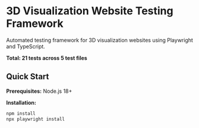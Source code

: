 # 3D Visualization Website Testing Framework

Automated testing framework for 3D visualization websites using Playwright and TypeScript.

**Total: 21 tests across 5 test files**

## Quick Start

**Prerequisites:** Node.js 18+

**Installation:**

```powershell
npm install
npx playwright install
```
